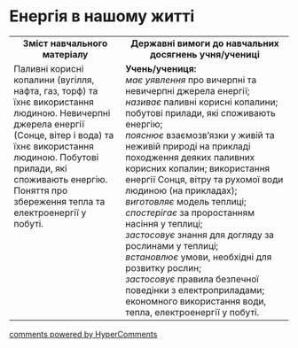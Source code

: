 <div id="hypercomments_widget" class="js-hypercomments-widget invisible"></div>

Енергія в нашому житті
=============================================

<table>
  <tr>
    <td width="40%" align="center"><b>Зміст навчального матеріалу<b></td>
    <td width="60%" align="center"><b>Державні вимоги до навчальних досягнень учня/учениці</b></td>
  </tr>
  <tr>
    <td width="40%" style="vertical-align:top !important;">
Паливні корисні копалини (вугілля, нафта, газ, торф) та їхнє використання людиною. Невичерпні джерела енергії (Сонце, вітер і вода) та їхнє використання людиною. Побутові прилади, які споживають енергію. Поняття про збереження тепла та електроенергії у побуті. 
    </td>
    <td width="60%" style="vertical-align:top !important;">
    <b>Учень/учениця:</b><br>
<i>має уявлення</i> про вичерпні та невичерпні джерела енергії;<br>
<i>називає</i> паливні корисні копалини; побутові прилади, які споживають енергію;<br>
<i>пояснює</i> взаємозв’язки у живій та неживій природі на прикладі походження деяких паливних корисних копалин; використання енергії Сонця, вітру та рухомої води людиною (на прикладах); <br>
<i>виготовляє</i> модель теплиці;<br>
<i>спостерігає</i> за проростанням насіння у теплиці;<br>
<i>застосовує</i> знання для догляду за рослинами у теплиці;<br>
<i>встановлює</i> умови, необхідні для розвитку рослин;<br>
<i>застосовує</i> правила безпечної поведінки з електроприладами; економного використання води, тепла, електроенергії у побуті.
	</td>
  </tr>
</table>

<div class="js-hypercomments-container">
<a href="http://hypercomments.com" class="hc-link" title="comments widget">comments powered by HyperComments</a>
</div>